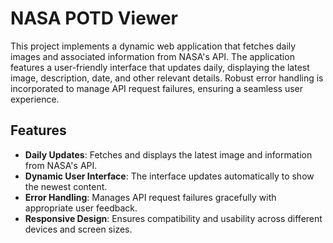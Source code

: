 # NASA POTD Viewer

This project implements a dynamic web application that fetches daily images and associated information from NASA's API. The application features a user-friendly interface that updates daily, displaying the latest image, description, date, and other relevant details. Robust error handling is incorporated to manage API request failures, ensuring a seamless user experience.

## Features

- **Daily Updates**: Fetches and displays the latest image and information from NASA's API.
- **Dynamic User Interface**: The interface updates automatically to show the newest content.
- **Error Handling**: Manages API request failures gracefully with appropriate user feedback.
- **Responsive Design**: Ensures compatibility and usability across different devices and screen sizes.


